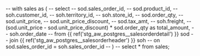 -- with sales as (
--     select
--         sod.sales_order_id,
--         sod.product_id,
--         soh.customer_id,
--         soh.territory_id,
--         soh.store_id,
--         sod.order_qty,
--         sod.unit_price,
--         sod.unit_price_discount,
--         sod.tax_amt,
--         soh.freight,
--         (sod.unit_price - sod.unit_price_discount) * sod.order_qty as total_amount,
--         soh.order_date
--     from {{ ref('stg_aw_postgres__salesorderdetail') }} sod
--     join {{ ref('stg_aw_postgres__salesorderheader') }} soh
--         on sod.sales_order_id = soh.sales_order_id
-- )
-- select * from sales;
